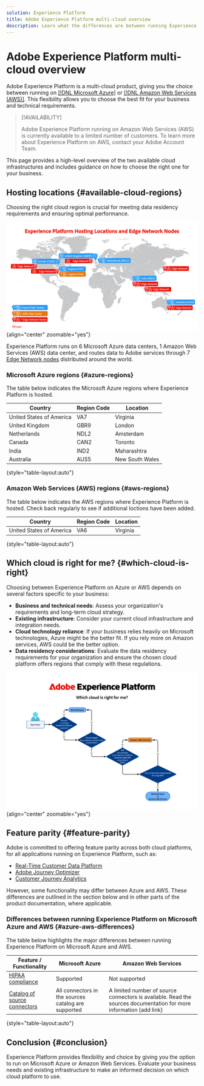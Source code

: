 ```yaml
---
solution: Experience Platform
title: Adobe Experience Platform multi-cloud overview
description: Learn what the differences are between running Experience Platform on Microsoft Azure and Amazon Web Services.
---
```


# Adobe Experience Platform multi-cloud overview

Adobe Experience Platform is a multi-cloud product, giving you the choice between running on [[!DNL Microsoft Azure]](https://azure.microsoft.com/en-us) or [[!DNL Amazon Web Services (AWS)]](https://aws.amazon.com/). This flexibility allows you to choose the best fit for your business and technical requirements.

>[!AVAILABILITY]
>
>Adobe Experience Platform running on Amazon Web Services (AWS) is currently available to a limited number of customers. To learn more about Experience Platform on AWS, contact your Adobe Account Team.

This page provides a high-level overview of the two available cloud infrastructures and includes guidance on how to choose the right one for your business.

## Hosting locations {#available-cloud-regions}

Choosing the right cloud region is crucial for meeting data residency requirements and ensuring optimal performance.

![Image showing the geographical distribution of hosting locations.](assets/multi-cloud/hosting-locations-map.png){align="center" zoomable="yes"}

Experience Platform runs on 6 Microsoft Azure data centers, 1 Amazon Web Services (AWS) data center, and routes data to Adobe services through 7 [Edge Network nodes](../collection/home.md#edge) distributed around the world.

### Microsoft Azure regions {#azure-regions}

The table below indicates the Microsoft Azure regions where Experience Platform is hosted.

| Country  | Region Code | Location |
|---------|-------------|----------|
| United States of America | VA7 | Virginia |
| United Kingdom | GBR9 | London |
| Netherlands | NDL2 | Amsterdam |
| Canada  | CAN2 | Toronto |
| India |  IND2 | Maharashtra |
| Australia  | AUS5 | New South Wales |

{style="table-layout:auto"}

### Amazon Web Services (AWS) regions {#aws-regions}

The table below indicates the AWS regions where Experience Platform is hosted. Check back regularly to see if additional loctions have been added.

| Country | Region Code | Location |
|---------|-------------|----------|
| United States of America | VA6 | Virginia |

{style="table-layout:auto"}

## Which cloud is right for me? {#which-cloud-is-right}

Choosing between Experience Platform on Azure or AWS depends on several factors specific to your business:

* **Business and technical needs**: Assess your organization's requirements and long-term cloud strategy.
* **Existing infrastructure**: Consider your current cloud infrastructure and integration needs.
* **Cloud technology reliance**: If your business relies heavily on Microsoft technologies, Azure might be the better fit. If you rely more on Amazon services, AWS could be the better option.
* **Data residency considerations**: Evaluate the data residency requirements for your organization and ensure the chosen cloud platform offers regions that comply with these regulations.

![Image showing the geographical distribution of hosting locations.](assets/multi-cloud/diagram-cloud.png){align="center" zoomable="yes"}

## Feature parity {#feature-parity}

Adobe is committed to offering feature parity across both cloud platforms, for all applications running on Experience Platform, such as:

* [Real-Time Customer Data Platform](../rtcdp/home.md)
* [Adobe Journey Optimizer](https://experienceleague.adobe.com/en/docs/journey-optimizer/using/ajo-home)
* [Customer Journey Analytics](https://experienceleague.adobe.com/en/docs/analytics-platform/using/cja-landing)

However, some functionality may differ between Azure and AWS. These differences are outlined in the section below and in other parts of the product documentation, where applicable.

### Differences between running Experience Platform on Microsoft Azure and AWS {#azure-aws-differences}

The table below highlights the major differences between running Experience Platform on Microsoft Azure and AWS.

| Feature / Functionality | Microsoft Azure | Amazon Web Services |
| --- | --- | --- |
| [HIPAA compliance](https://www.adobe.com/trust/compliance/hipaa-ready.html) | Supported | Not supported |
| [Catalog of source connectors](/help/sources/home.md) | All connectors in the sources catalog are supported | A limited number of source connectors is available. Read the sources documentation for more information {add link} | 

{style="table-layout:auto"}

<!-- To be determined if we need to add this part about the AI Assistant 

| [Experience Platform AI Assistant](/help/ai-assistant/home.md) | Supported | Not supported |

-->

## Conclusion {#conclusion}

Experience Platform provides flexibility and choice by giving you the option to run on Microsoft Azure or Amazon Web Services. Evaluate your business needs and existing infrastructure to make an informed decision on which cloud platform to use.
